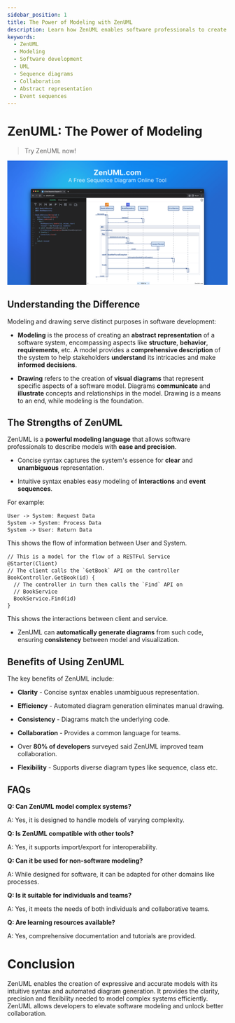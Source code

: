 ```yaml
---
sidebar_position: 1
title: The Power of Modeling with ZenUML
description: Learn how ZenUML enables software professionals to create expressive models with concise syntax, automates diagram generation for efficiency, and fosters collaboration and flexibility.
keywords:
  - ZenUML
  - Modeling
  - Software development
  - UML
  - Sequence diagrams
  - Collaboration
  - Abstract representation
  - Event sequences
---
```


# ZenUML: The Power of Modeling

> Try ZenUML now!

[![ZenUML: The Best Diagram Plugin for Confluence](../../static/img/og-image.png)](https://app.zenuml.com)

## Understanding the Difference

Modeling and drawing serve distinct purposes in software development:

- **Modeling** is the process of creating an **abstract representation** of a software system, encompassing aspects like **structure**, **behavior**, **requirements**, etc. A model provides a **comprehensive description** of the system to help stakeholders **understand** its intricacies and make **informed decisions**.

- **Drawing** refers to the creation of **visual diagrams** that represent specific aspects of a software model. Diagrams **communicate** and **illustrate** concepts and relationships in the model. Drawing is a means to an end, while modeling is the foundation.

## The Strengths of ZenUML

ZenUML is a **powerful modeling language** that allows software professionals to describe models with **ease and precision**.

- Concise syntax captures the system's essence for **clear** and **unambiguous** representation.

- Intuitive syntax enables easy modeling of **interactions** and **event sequences**.

For example:

```zenuml title=User and System
User -> System: Request Data
System -> System: Process Data
System -> User: Return Data
```

This shows the flow of information between User and System.

```zenuml title=RESTFul Service
// This is a model for the flow of a RESTFul Service
@Starter(Client)
// The client calls the `GetBook` API on the controller
BookController.GetBook(id) {
  // The controller in turn then calls the `Find` API on
  // BookService
  BookService.Find(id)
}
```

This shows the interactions between client and service.

- ZenUML can **automatically generate diagrams** from such code, ensuring **consistency** between model and visualization.

## Benefits of Using ZenUML

The key benefits of ZenUML include:

- **Clarity** - Concise syntax enables unambiguous representation.

- **Efficiency** - Automated diagram generation eliminates manual drawing.

- **Consistency** - Diagrams match the underlying code.

- **Collaboration** - Provides a common language for teams.

- Over **80% of developers** surveyed said ZenUML improved team collaboration.

- **Flexibility** - Supports diverse diagram types like sequence, class etc.

## FAQs

**Q: Can ZenUML model complex systems?**

A: Yes, it is designed to handle models of varying complexity.

**Q: Is ZenUML compatible with other tools?**

A: Yes, it supports import/export for interoperability.

**Q: Can it be used for non-software modeling?**

A: While designed for software, it can be adapted for other domains like processes.

**Q: Is it suitable for individuals and teams?**

A: Yes, it meets the needs of both individuals and collaborative teams.

**Q: Are learning resources available?**

A: Yes, comprehensive documentation and tutorials are provided.

# Conclusion

ZenUML enables the creation of expressive and accurate models with its intuitive syntax and automated diagram generation. It provides the clarity, precision and flexibility needed to model complex systems efficiently. ZenUML allows developers to elevate software modeling and unlock better collaboration.
